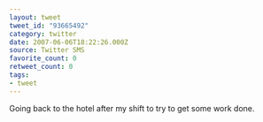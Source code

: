 ```yaml
---
layout: tweet
tweet_id: "93665492"
category: twitter
date: 2007-06-06T18:22:26.000Z
source: Twitter SMS
favorite_count: 0
retweet_count: 0
tags:
- tweet
---
```


Going back to the hotel after my shift to try to get some work done.
